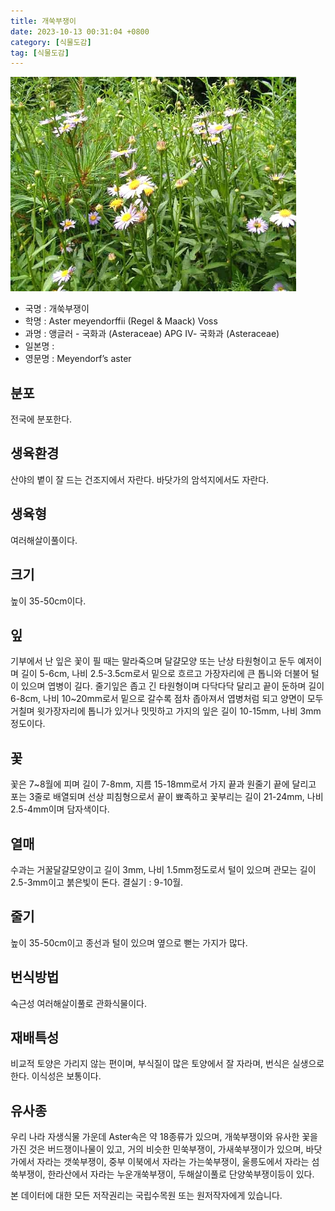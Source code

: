 ```yaml
---
title: 개쑥부쟁이
date: 2023-10-13 00:31:04 +0800
category: [식물도감]
tag: [식물도감]
---
```




![개쑥부쟁이](/assets/img/fileUpload/plants/basic/Compositae/Heteropappus/8120/1_th2.JPG)
- 국명 : 개쑥부쟁이
- 학명 : Aster meyendorffii (Regel & Maack) Voss
- 과명 : 앵글러 - 국화과 (Asteraceae) APG Ⅳ- 국화과 (Asteraceae)
- 일본명 : 
- 영문명 : Meyendorf’s aster


## 분포
전국에 분포한다.
## 생육환경
산야의 볕이 잘 드는 건조지에서 자란다. 바닷가의 암석지에서도 자란다.
## 생육형
여러해살이풀이다.
## 크기
높이 35-50cm이다.
## 잎
기부에서 난 잎은 꽃이 필 때는 말라죽으며 달걀모양 또는 난상 타원형이고 둔두 예저이며 길이 5-6cm, 나비 2.5-3.5cm로서 밑으로 흐르고 가장자리에 큰 톱니와 더불어 털이 있으며 엽병이 길다. 줄기잎은 좁고 긴 타원형이며 다닥다닥 달리고 끝이 둔하며 길이 6-8cm, 나비 10~20mm로서 밑으로 갈수록 점차 좁아져서 엽병처럼 되고 양면이 모두 거칠며 윗가장자리에 톱니가 있거나 밋밋하고 가지의 잎은 길이 10-15mm, 나비 3mm정도이다.
## 꽃
꽃은 7~8월에 피며 길이 7-8mm, 지름 15-18mm로서 가지 끝과 원줄기 끝에 달리고 포는 3줄로 배열되며 선상 피침형으로서 끝이 뾰족하고 꽃부리는 길이 21-24mm, 나비 2.5-4mm이며 담자색이다.
## 열매
수과는 거꿀달걀모양이고 길이 3mm, 나비 1.5mm정도로서 털이 있으며 관모는 길이 2.5-3mm이고 붉은빛이 돈다. 결실기 : 9-10월.
## 줄기
높이 35-50cm이고 종선과 털이 있으며 옆으로 뻗는 가지가 많다.
## 번식방법
숙근성 여러해살이풀로 관화식물이다.
## 재배특성
비교적 토양은 가리지 않는 편이며, 부식질이 많은 토양에서 잘 자라며, 번식은 실생으로 한다. 이식성은 보통이다.
## 유사종
우리 나라 자생식물 가운데 Aster속은 약 18종류가 있으며, 개쑥부쟁이와 유사한 꽃을 가진 것은 버드쟁이나물이 있고, 거의 비슷한 민쑥부쟁이, 가새쑥부쟁이가 있으며, 바닷가에서 자라는 갯쑥부쟁이, 중부 이북에서 자라는 가는쑥부쟁이, 울릉도에서 자라는 섬쑥부쟁이, 한라산에서 자라는 누운개쑥부쟁이, 두해살이풀로 단양쑥부쟁이등이 있다.






본 데이터에 대한 모든 저작권리는 국립수목원 또는 원저작자에게 있습니다.
